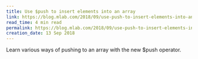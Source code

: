 ```yaml
---
title: Use $push to insert elements into an array
link: https://blog.mlab.com/2018/09/use-push-to-insert-elements-into-an-array/
read_time: 4 min read
permalink: https://blog.mlab.com/2018/09/use-push-to-insert-elements-into-an-array/
creation_date: 13 Sep 2018
---
```


Learn various ways of pushing to an array with the new $push operator.
